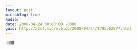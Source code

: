 ```yaml
---
layout: post
microblog: true
audio: 
date: 2008-04-24 00:00:00 -0000
guid: http://xtof.micro.blog/2008/04/24/t795562577.html
---
```

llllllll
